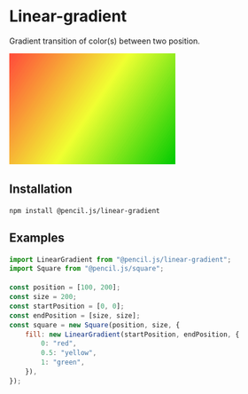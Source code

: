 # Linear-gradient

Gradient transition of color(s) between two position.

![Linear-gradient example](../../media/examples/linear-gradient.png)


## Installation

    npm install @pencil.js/linear-gradient


## Examples

```js
import LinearGradient from "@pencil.js/linear-gradient";
import Square from "@pencil.js/square";

const position = [100, 200];
const size = 200;
const startPosition = [0, 0];
const endPosition = [size, size];
const square = new Square(position, size, {
    fill: new LinearGradient(startPosition, endPosition, {
        0: "red",
        0.5: "yellow",
        1: "green",
    }),
});
```
